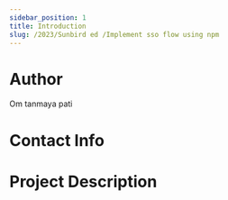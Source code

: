```yaml
---
sidebar_position: 1
title: Introduction
slug: /2023/Sunbird ed /Implement sso flow using npm
---
```



# Author
Om tanmaya pati

# Contact Info
<!-- - [Email](mailto:) -->
<!-- - [Linked In]() -->
<!-- - [GitHub]() -->

# Project Description

